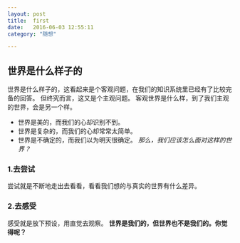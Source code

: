 ```yaml
---
layout: post   
title:  first  
date:   2016-06-03 12:55:11  
category: "随想"

---
```


## 世界是什么样子的
世界是什么样子的，这看起来是个客观问题，在我们的知识系统里已经有了比较完备的回答。
但终究而言，这又是个主观问题。
客观世界是什么样，到了我们主观的世界，会是另一个样。

- 世界是美的，而我们的心却识别不到。
- 世界是复杂的，而我们的心却常常太简单。
- 世界是不确定的，而我们以为明天很确定。
*那么，我们应该怎么面对这样的世界？*
### 1.去尝试
尝试就是不断地走出去看看，看看我们想的与真实的世界有什么差异。
### 2.去感受
感受就是放下预设，用直觉去观察。
**世界是我们的，但世界也不是我们的。你觉得呢？**
